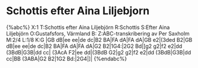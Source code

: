 # Schottis efter Aina Liljebjorn

{%abc%}
X:1
T:Schottis efter Aina Liljebjörn
R:Schottis
S:Efter Aina Liljebjörn
O:Gustafsfors, Värmland
B:
Z:ABC-transkribering av Per Saxholm
M:2/4
L:1/8
K:G
|GB dB|ee ee|de dc|B2 BA|FA dA|FA dA|GB e2|(3ded B2|GB dB|ee ee|de dc|B2 BA|FA dA|FA dA|G2 B2|1G4:|2G2 Bd|]g2 g2|f2 e2|dd (3BdB|G3B|dd cc| (3AcA F2|ee dd|(3BdB G2|g2 g2|f2 e2|dd (3BdB|G3B|dd cc|BB (3ABA|G2 B2|1G2 Bd:|2G4|]| 
{%endabc%}

